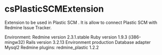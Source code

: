 # csPlasticSCMExtension
Extension to be used in Plastic SCM . It is allow to connect  Plastic SCM with Redmine Issue Tracker.

Environment:
  Redmine version                          2.3.1.stable
  Ruby version                             1.9.3 (i386-mingw32)
  Rails version                            3.2.13
  Environment                              production
  Database adapter                         Mysql2
Redmine plugins:
  redmine_plastic                          1.2.2
